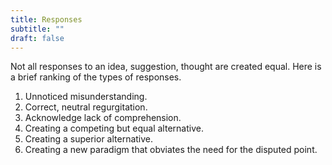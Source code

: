 ```yaml
---
title: Responses
subtitle: ""
draft: false
---
```


Not all responses to an idea, suggestion, thought are created equal. Here is a brief ranking of the types of responses.

1. Unnoticed misunderstanding.
2. Correct, neutral regurgitation.
3. Acknowledge lack of comprehension.
4. Creating a competing but equal alternative.
5. Creating a superior alternative.
6. Creating a new paradigm that obviates the need for the disputed point.
